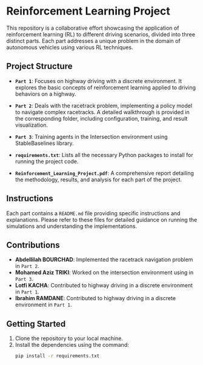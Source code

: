 # Reinforcement Learning Project 

This repository is a collaborative effort showcasing the application of reinforcement learning (RL) to different driving scenarios, divided into three distinct parts. Each part addresses a unique problem in the domain of autonomous vehicles using various RL techniques.

## Project Structure

- **`Part 1`**: Focuses on highway driving with a discrete environment. It explores the basic concepts of reinforcement learning applied to driving behaviors on a highway.

- **`Part 2`**: Deals with the racetrack problem, implementing a policy model to navigate complex racetracks. A detailed walkthrough is provided in the corresponding folder, including configuration, training, and result visualization.

- **`Part 3`**: Training agents in the Intersection environment using StableBaselines library.

- **`requirements.txt`**: Lists all the necessary Python packages to install for running the project code.

- **`Reinforcement_Learning_Project.pdf`**: A comprehensive report detailing the methodology, results, and analysis for each part of the project.

## Instructions

Each part contains a `README.md` file providing specific instructions and explanations. Please refer to these files for detailed guidance on running the simulations and understanding the implementations.

## Contributions

- **Abdellilah BOURCHAD**: Implemented the racetrack navigation problem in `Part 2`.
- **Mohamed Aziz TRIKI**: Worked on the intersection environment using in `Part 3`.
- **Lotfi KACHA**: Contributed to highway driving in a discrete environment in `Part 1`.
- **Ibrahim RAMDANE**: Contributed to highway driving in a discrete environment in `Part 1`.

## Getting Started

1. Clone the repository to your local machine.
2. Install the dependencies using the command:
   ```bash
   pip install -r requirements.txt
